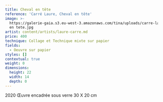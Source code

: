 ```yaml
---
title: Cheval en tête
reference: 'Carré Laure, Cheval en tête'
image: >-
  https://galerie-gaia.s3.eu-west-3.amazonaws.com/tina/uploads/carre-laure/galerie-gaia-carre-laure-cheval
  en tete.jpg
artist: content/artists/laure-carre.md
price: 400
technique: Collage et Technique mixte sur papier
fields:
  - Oeuvre sur papier
styles: []
contextual: true
weight: 0
dimensions:
  height: 22
  width: 14
  depth: 0
---
```


2020 Œuvre encadrée sous verre 30 X 20 cm

